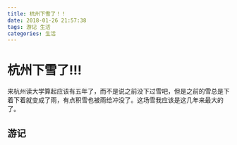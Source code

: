 ```yaml
---
title: 杭州下雪了！！
date: 2018-01-26 21:57:38
tags: 游记 生活
categories: 生活
---
```

# 杭州下雪了!!!
来杭州读大学算起应该有五年了，而不是说之前没下过雪吧，但是之前的雪总是下着下着就变成了雨，有点积雪也被雨给冲没了。这场雪我应该是这几年来最大的了。

## 游记
###
